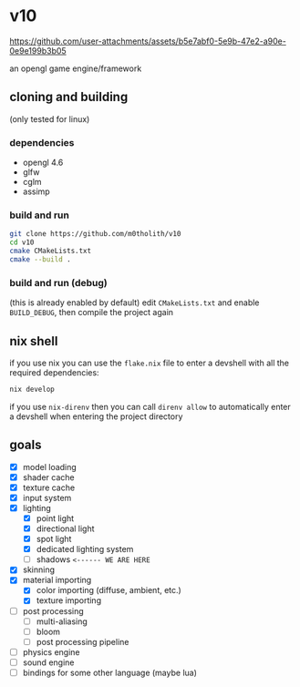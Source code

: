 # v10

https://github.com/user-attachments/assets/b5e7abf0-5e9b-47e2-a90e-0e9e199b3b05

an opengl game engine/framework
## cloning and building
(only tested for linux)
### dependencies
- opengl 4.6
- glfw
- cglm
- assimp
### build and run
```bash
git clone https://github.com/m0tholith/v10
cd v10
cmake CMakeLists.txt
cmake --build .
```
### build and run (debug)
(this is already enabled by default)
edit `CMakeLists.txt` and enable `BUILD_DEBUG`, then compile the project again
## nix shell
if you use nix you can use the `flake.nix` file to enter a devshell with all the required dependencies:
```bash
nix develop
```
if you use `nix-direnv` then you can call `direnv allow` to automatically enter a devshell when entering the project directory
## goals
- [X] model loading
- [X] shader cache
- [X] texture cache
- [X] input system
- [X] lighting
    - [X] point light
    - [X] directional light
    - [X] spot light
    - [X] dedicated lighting system
    - [ ] shadows `<------ WE ARE HERE`
- [X] skinning
- [X] material importing
    - [X] color importing (diffuse, ambient, etc.)
    - [X] texture importing
- [ ] post processing
    - [ ] multi-aliasing
    - [ ] bloom
    - [ ] post processing pipeline
- [ ] physics engine
- [ ] sound engine
- [ ] bindings for some other language (maybe lua)
